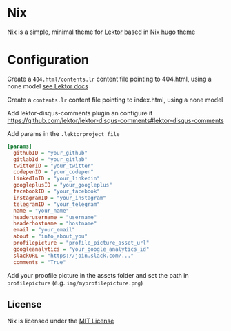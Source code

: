 # Nix

Nix is a simple, minimal theme for [Lektor](https://www.getlektor.com/) based in [Nix hugo theme](https://github.com/LordMathis/hugo-theme-nix)

# Configuration

Create a `404.html/contents.lr` content file pointing to 404.html, using a none model [see Lektor docs](https://www.getlektor.com/docs/guides/error-pages)

Create a `contents.lr` content file pointing to index.html, using a none model

Add lektor-disqus-comments plugin an configure it https://github.com/lektor/lektor-disqus-comments#lektor-disqus-comments

Add params in the `.lektorproject file`

```ini
[params]
  githubID = "your_github"
  gitlabId = "your_gitlab"
  twitterID = "your_twitter"
  codepenID = "your_codepen"
  linkedInID = "your_linkedin"
  googleplusID = "your_googleplus"
  facebookID = "your_facebook"
  instagramID = "your_instagram"
  telegramID = "your_telegram"
  name = "your_name"
  headerusername = "username"
  headerhostname = "hostname"
  email = "your_email"
  about = "info_about_you"
  profilepicture = "profile_picture_asset_url"
  googleanalytics = "your_google_analytics_id"
  slackURL = "https://join.slack.com/..."
  comments = "True"
```

Add your proofile picture in the assets folder and set the path in `profilepicture` (e.g. `img/myprofilepicture.png`)

## License

Nix is licensed under the [MIT License](LICENSE.md)
